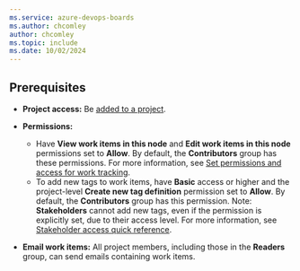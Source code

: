 ```yaml
---
ms.service: azure-devops-boards
ms.author: chcomley
author: chcomley
ms.topic: include
ms.date: 10/02/2024
---
```


## Prerequisites

- **Project access:** Be [added to a project](../../organizations/security/add-users-team-project.md).

- **Permissions:**
  - Have **View work items in this node** and **Edit work items in this node** permissions set to **Allow**. By default, the **Contributors** group has these permissions. For more information, see [Set permissions and access for work tracking](../../organizations/security/set-permissions-access-work-tracking.md).
  - To add new tags to work items, have **Basic** access or higher and the project-level **Create new tag definition** permission set to **Allow**. By default, the **Contributors** group has this permission. Note: **Stakeholders** cannot add new tags, even if the permission is explicitly set, due to their access level. For more information, see [Stakeholder access quick reference](../../organizations/security/stakeholder-access.md).

- **Email work items:** All project members, including those in the **Readers** group, can send emails containing work items.

